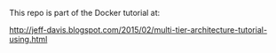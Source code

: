 This repo is part of the Docker tutorial at: 

http://jeff-davis.blogspot.com/2015/02/multi-tier-architecture-tutorial-using.html 
